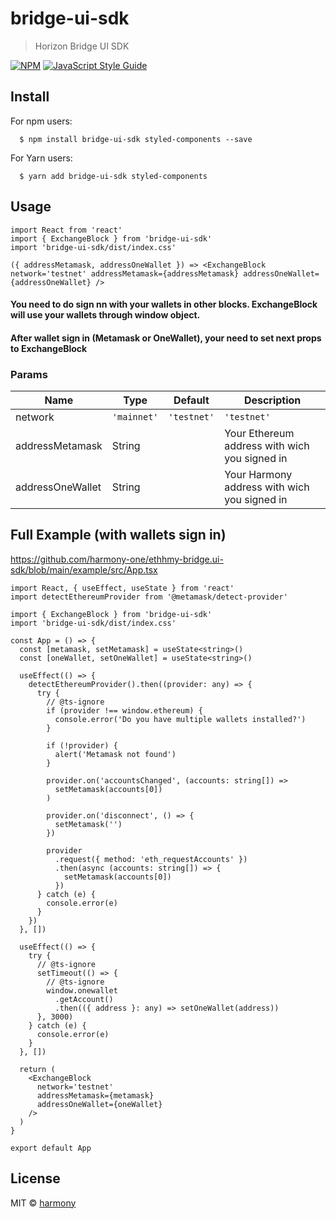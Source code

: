 # bridge-ui-sdk

> Horizon Bridge UI SDK

[![NPM](https://img.shields.io/npm/v/bridge-ui-sdk.svg)](https://www.npmjs.com/package/bridge-ui-sdk) [![JavaScript Style Guide](https://img.shields.io/badge/code_style-standard-brightgreen.svg)](https://standardjs.com)

## Install
For npm users:

```shell
  $ npm install bridge-ui-sdk styled-components --save
```

For Yarn users:

```shell
  $ yarn add bridge-ui-sdk styled-components
```

## Usage
```tsx
import React from 'react'
import { ExchangeBlock } from 'bridge-ui-sdk'
import 'bridge-ui-sdk/dist/index.css'

({ addressMetamask, addressOneWallet }) => <ExchangeBlock network='testnet' addressMetamask={addressMetamask} addressOneWallet={addressOneWallet} />
```

#### You need to do sign nn with your wallets in other blocks. ExchangeBlock will use your wallets through window object.
#### After wallet sign in (Metamask or OneWallet), your need to set next props to ExchangeBlock

### Params
| Name | Type | Default | Description |
| --- | --- | --- | --- |
| network | `'mainnet'` | `'testnet'` | `'testnet'` | Network type - instead of this type Exchange block will use different configs (smart contract address, validator address etc)
| addressMetamask | String |  | Your Ethereum address with wich you signed in
| addressOneWallet | String |  | Your Harmony address with wich you signed in

## Full Example (with wallets sign in)

https://github.com/harmony-one/ethhmy-bridge.ui-sdk/blob/main/example/src/App.tsx

```tsx
import React, { useEffect, useState } from 'react'
import detectEthereumProvider from '@metamask/detect-provider'

import { ExchangeBlock } from 'bridge-ui-sdk'
import 'bridge-ui-sdk/dist/index.css'

const App = () => {
  const [metamask, setMetamask] = useState<string>()
  const [oneWallet, setOneWallet] = useState<string>()

  useEffect(() => {
    detectEthereumProvider().then((provider: any) => {
      try {
        // @ts-ignore
        if (provider !== window.ethereum) {
          console.error('Do you have multiple wallets installed?')
        }

        if (!provider) {
          alert('Metamask not found')
        }

        provider.on('accountsChanged', (accounts: string[]) =>
          setMetamask(accounts[0])
        )

        provider.on('disconnect', () => {
          setMetamask('')
        })

        provider
          .request({ method: 'eth_requestAccounts' })
          .then(async (accounts: string[]) => {
            setMetamask(accounts[0])
          })
      } catch (e) {
        console.error(e)
      }
    })
  }, [])

  useEffect(() => {
    try {
      // @ts-ignore
      setTimeout(() => {
        // @ts-ignore
        window.onewallet
          .getAccount()
          .then(({ address }: any) => setOneWallet(address))
      }, 3000)
    } catch (e) {
      console.error(e)
    }
  }, [])

  return (
    <ExchangeBlock
      network='testnet'
      addressMetamask={metamask}
      addressOneWallet={oneWallet}
    />
  )
}

export default App
```

## License

MIT © [harmony](https://github.com/harmony)
